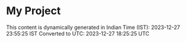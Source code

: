 # My Project

This content is dynamically generated in Indian Time (IST): 2023-12-27 23:55:25 IST
Converted to UTC: 2023-12-27 18:25:25 UTC

